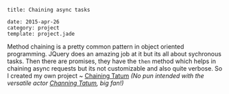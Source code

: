 ```metadata
title: Chaining async tasks

date: 2015-apr-26
category: project
template: project.jade
```

Method chaining is a pretty common pattern in object oriented programming. JQuery does an amazing job at it but its all about sychronous tasks. Then there are promises, they have the `then` method which helps in chaining async requests but its not customizable and also quite verbose. So I created my own project ~ [Chaining Tatum](https://github.com/tusharmath/chaining-tatum) *(No pun intended with the versatile actor [Channing Tatum](http://www.imdb.com/name/nm1475594/), big fan!)*
